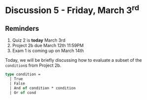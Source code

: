 # Discussion 5 - Friday, March 3<sup>rd</sup>

## Reminders
1. Quiz 2 is **today** March 3rd
2. Project 2b due March 12th 11:59PM
3. Exam 1 is coming up on March 14th

Today, we will be briefly discussing how to evaluate a subset of the `condition`s from Project 2b.

```ml
type condition = 
  | True
  | False
  | And of condition * condition
  | Or of cond